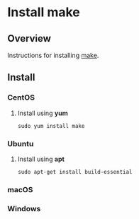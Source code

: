 # Install make

## Overview

Instructions for installing [make](https://www.gnu.org/software/make).

## Install

### CentOS

1. Install using **yum**

    ```console
    sudo yum install make
    ```

### Ubuntu

1. Install using **apt**

    ```console
    sudo apt-get install build-essential
    ```

### macOS

### Windows

